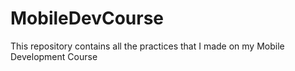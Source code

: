 # MobileDevCourse
This repository contains all the practices that I made on my Mobile Development Course
